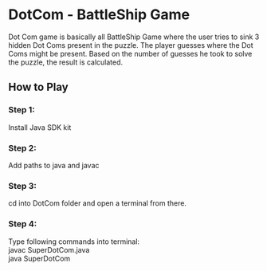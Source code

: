 # DotCom - BattleShip Game
Dot Com game is basically all BattleShip Game where the user tries to sink 3 hidden Dot Coms present in the puzzle. The player guesses where the Dot Coms might be present. Based on the number of guesses he took to solve the puzzle, the result is calculated.

## How to Play

### Step 1: 
Install Java SDK kit

### Step 2: 
Add paths to java and javac

### Step 3: 
cd into DotCom folder and open a terminal from there.

### Step 4:
Type following commands into terminal:
<br />
javac SuperDotCom.java <br />
java SuperDotCom
